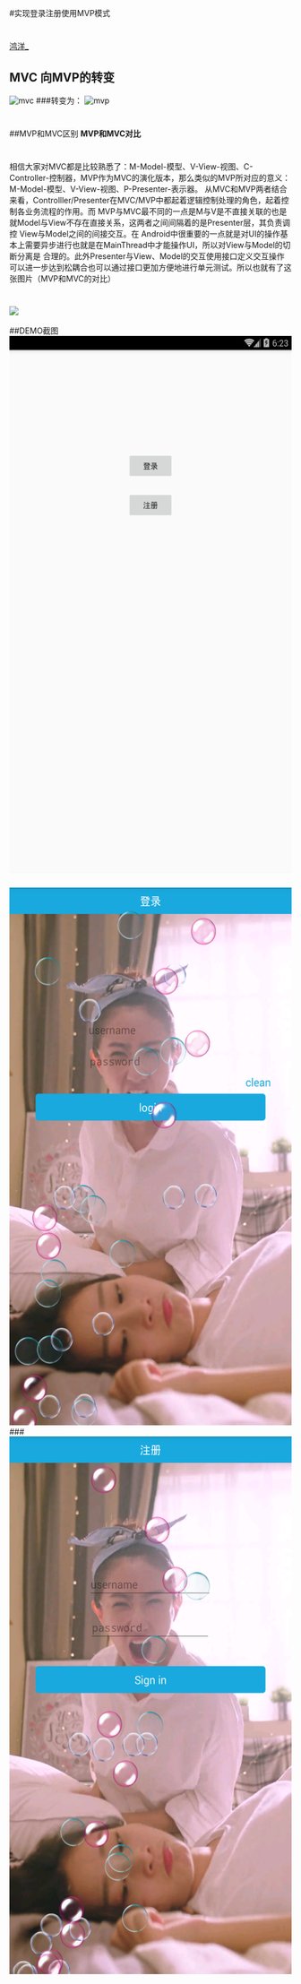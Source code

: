 #实现登录注册使用MVP模式
#
[鸿洋_](http://blog.csdn.net/lmj623565791/article/details/46596109)

## MVC 向MVP的转变
![mvc](http://img.blog.csdn.net/20150622212835554)
###转变为：
![mvp](http://img.blog.csdn.net/20150622212856011)
#
##MVP和MVC区别
**MVP和MVC对比**
#
相信大家对MVC都是比较熟悉了：M-Model-模型、V-View-视图、C-Controller-控制器，MVP作为MVC的演化版本，那么类似的MVP所对应的意义：M-Model-模型、V-View-视图、P-Presenter-表示器。 从MVC和MVP两者结合来看，Controlller/Presenter在MVC/MVP中都起着逻辑控制处理的角色，起着控制各业务流程的作用。而 MVP与MVC最不同的一点是M与V是不直接关联的也是就Model与View不存在直接关系，这两者之间间隔着的是Presenter层，其负责调控 View与Model之间的间接交互。在 Android中很重要的一点就是对UI的操作基本上需要异步进行也就是在MainThread中才能操作UI，所以对View与Model的切断分离是 合理的。此外Presenter与View、Model的交互使用接口定义交互操作可以进一步达到松耦合也可以通过接口更加方便地进行单元测试。所以也就有了这张图片（MVP和MVC的对比）
#
![](http://img.blog.csdn.net/20150622212856011)

##DEMO截图     
<img width="540" height="960" src="https://github.com/program008/MvpUtil/blob/master/screenshots/device-2017-07-26-182505.png?raw=true"/>
###
<img width="540" height="960" src="https://github.com/program008/MvpUtil/blob/master/screenshots/device-2017-07-26-182545.png?raw=true"/>
###
<img width="540" height="960" src="https://github.com/program008/MvpUtil/blob/master/screenshots/device-2017-07-26-182612.png?raw=true"/>


